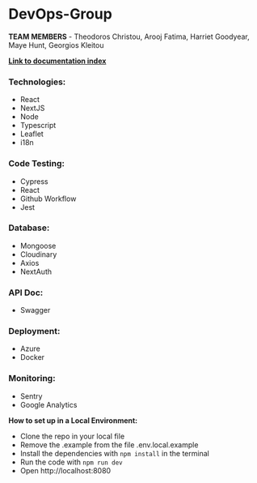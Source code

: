 # DevOps-Group

**TEAM MEMBERS** - Theodoros Christou, Arooj Fatima, Harriet Goodyear, Maye Hunt, Georgios Kleitou

**[Link to documentation index](Documentation/IndexDoc.md)**

### Technologies:
- React
- NextJS
- Node
- Typescript
- Leaflet
- i18n

### Code Testing:
- Cypress
- React
- Github Workflow
- Jest

### Database:
- Mongoose
- Cloudinary
- Axios
- NextAuth

### API Doc:
- Swagger

### Deployment:
- Azure
- Docker

### Monitoring:
- Sentry
- Google Analytics

**How to set up in a Local Environment:**

- Clone the repo in your local file
- Remove the .example from the file .env.local.example
- Install the dependencies with `npm install` in the terminal
- Run the code with `npm run dev`
- Open http://localhost:8080
